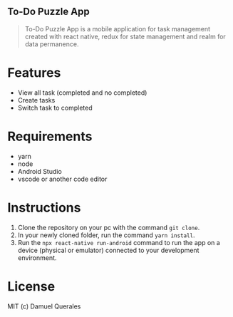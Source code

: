 ## To-Do Puzzle App

> To-Do Puzzle App is a mobile application for task management created with react native, redux for state management and realm for data permanence.

# Features

- View all task (completed and no completed)
- Create tasks
- Switch task to completed

# Requirements

- yarn
- node
- Android Studio
- vscode or another code editor

# Instructions


1) Clone the repository on your pc with the command `git clone`.
1) In your newly cloned folder, run the command `yarn install`.
3) Run the `npx react-native run-android` command to run the app on a device (physical or emulator) connected to your development environment.


# License

MIT (c) Damuel Querales
